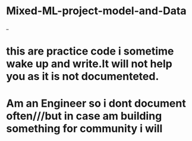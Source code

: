 # Mixed-ML-project-model-and-Data
_

# this are practice code i sometime wake up and write.It will not help you as it is not documenteted.
# Am an Engineer so i dont document often///but in case am building something for community i will 

